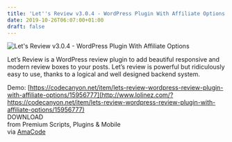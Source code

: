 ```yaml
---
title: 'Let''s Review v3.0.4 - WordPress Plugin With Affiliate Options'
date: 2019-10-26T06:07:00+01:00
draft: false
---
```


![Let's Review v3.0.4 - WordPress Plugin With Affiliate Options](https://www.codelist.cc/uploads/posts/2018-12/1544897833_letsreview.jpg "Let's Review v3.0.4 - WordPress Plugin With Affiliate Options")  
  
Let’s Review is a WordPress review plugin to add beautiful responsive and modern review boxes to your posts. Let’s review is powerful but ridiculously easy to use, thanks to a logical and well designed backend system.  
  
Demo: [https://codecanyon.net/item/lets-review-wordpress-review-plugin-with-affiliate-options/15956777](http://www.lolinez.com/?https://codecanyon.net/item/lets-review-wordpress-review-plugin-with-affiliate-options/15956777)  
DOWNLOAD  
from Premium Scripts, Plugins & Mobile  
via [AmaCode](https://amazcode.ooo)